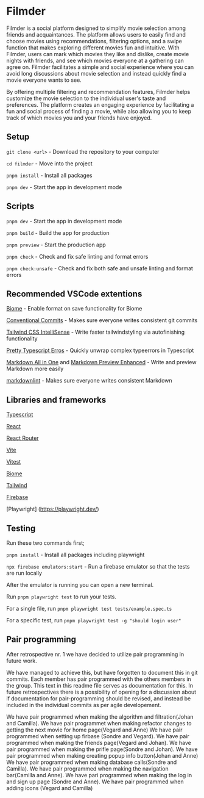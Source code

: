 # Filmder

Filmder is a social platform designed to simplify movie selection among friends and acquaintances. The platform allows users to easily find and choose movies using recommendations, filtering options, and a swipe function that makes exploring different movies fun and intuitive. With Filmder, users can mark which movies they like and dislike, create movie nights with friends, and see which movies everyone at a gathering can agree on. Filmder facilitates a simple and social experience where you can avoid long discussions about movie selection and instead quickly find a movie everyone wants to see.

By offering multiple filtering and recommendation features, Filmder helps customize the movie selection to the individual user's taste and preferences. The platform creates an engaging experience by facilitating a fun and social process of finding a movie, while also allowing you to keep track of which movies you and your friends have enjoyed.

## Setup

`git clone <url>` - Download the repository to your computer

`cd filmder` - Move into the project

`pnpm install` - Install all packages

`pnpm dev` - Start the app in development mode

## Scripts

`pnpm dev` - Start the app in development mode

`pnpm build` - Build the app for production

`pnpm preview` - Start the production app

`pnpm check` - Check and fix safe linting and format errors

`pnpm check:unsafe` - Check and fix both safe and unsafe linting and format errors

## Recommended VSCode extentions

[Biome](https://marketplace.visualstudio.com/items?itemName=biomejs.biome) - Enable format on save functionality for Biome

[Conventional Commits](https://marketplace.visualstudio.com/items?itemName=vivaxy.vscode-conventional-commits) - Makes sure everyone writes consistent git commits

[Tailwind CSS IntelliSense](https://marketplace.visualstudio.com/items?itemName=bradlc.vscode-tailwindcss) - Write faster tailwindstyling via autofinishing functionality

[Pretty Typescript Erros](https://marketplace.visualstudio.com/items?itemName=YoavBls.pretty-ts-errors) - Quickly unwrap complex typeerrors in Typescript

[Markdown All in One](https://marketplace.visualstudio.com/items?itemName=yzhang.markdown-all-in-one) and [Markdown Preview Enhanced](https://marketplace.visualstudio.com/items?itemName=shd101wyy.markdown-preview-enhanced) - Write and preview Markdown more easily

[markdownlint](https://marketplace.visualstudio.com/items?itemName=DavidAnson.vscode-markdownlint) - Makes sure everyone writes consistent Markdown

## Libraries and frameworks

[Typescript](https://www.typescriptlang.org/docs/)

[React](https://react.dev/)

[React Router](https://reactrouter.com/start/library/installation)

[Vite](https://vite.dev/guide/)

[Vitest](https://vitest.dev/guide/)

[Biome](https://biomejs.dev/)

[Tailwind](https://tailwindcss.com/docs/)

[Firebase](https://firebase.google.com/docs/web/setup)

[Playwright] (https://playwright.dev/)

## Testing

Run these two commands first;

`pnpm install` - Install all packages including playwright

`npx firebase emulators:start` - Run a firebase emulator so that the tests are run locally

After the emulator is running you can open a new terminal.

Run `pnpm playwright test` to run your tests.

For a single file, run `pnpm playwright test tests/example.spec.ts`

For a specific test, run `pnpm playwright test -g "should login user"`

## Pair programming

After retrospective nr. 1 we have decided to utilize pair programming in future work.

We have managed to achieve this, but have forgotten to document this in git commits. Each member has pair programmed with the others members in the group. This text in this readme file serves as documentation for this. In future retrospectives there is a possibility of opening for a discussion about if documentation for pair-programming should be revised, and instead be included in the individual commits as per agile developement.

We have pair programmed when making the algorithm and filtration(Johan and Camilla).
We have pair programmet when making refactor changes to getting the next movie for home page(Vegard and Anne)
We have pair programmed when setting up firbase (Sondre and Vegard).
We have pair programmed when making the friends page(Vegard and Johan).
We have pair programmed when making the prifle page(Sondre and Johan).
We have pair programmed when making creating popup info button(Johan and Anne)
We have pair programmed when making database calls(Sondre and Camilla).
We have pair programmed when making the navigation bar(Camilla and Anne).
We have pari programmed when making the log in and sign up page (Sondre and Anne).
We have pair programmed when adding icons (Vegard and Camilla)